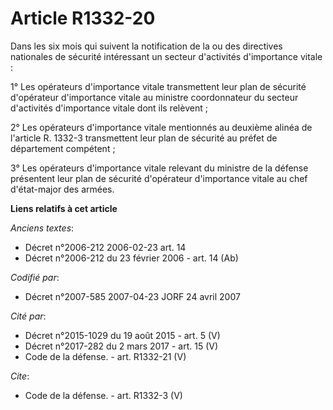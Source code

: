 # Article R1332-20

Dans les six mois qui suivent la notification de la ou des directives nationales de sécurité intéressant un secteur
d'activités d'importance vitale : 

1° Les opérateurs d'importance vitale transmettent leur plan de sécurité d'opérateur d'importance vitale au ministre
coordonnateur du secteur d'activités d'importance vitale dont ils relèvent ; 

2° Les opérateurs d'importance vitale mentionnés au deuxième alinéa de l'article R. 1332-3 transmettent leur plan de sécurité
au préfet de département compétent ; 

3° Les opérateurs d'importance vitale relevant du ministre de la défense présentent leur plan de sécurité d'opérateur
d'importance vitale au chef d'état-major des armées.

**Liens relatifs à cet article**

_Anciens textes_:

  - Décret n°2006-212 2006-02-23 art. 14
  - Décret n°2006-212 du 23 février 2006 - art. 14 (Ab)

_Codifié par_:

  - Décret n°2007-585 2007-04-23 JORF 24 avril 2007

_Cité par_:

  - Décret n°2015-1029 du 19 août 2015 - art. 5 (V)
  - Décret n°2017-282 du 2 mars 2017 - art. 15 (V)
  - Code de la défense. - art. R1332-21 (V)

_Cite_:

  - Code de la défense. - art. R1332-3 (V)
